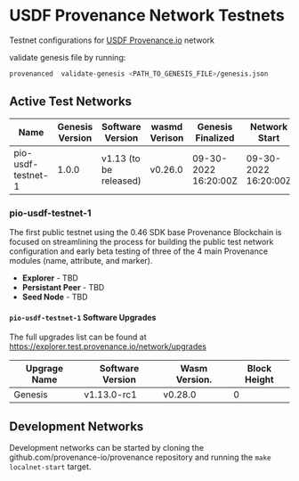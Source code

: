 # USDF Provenance Network Testnets
Testnet configurations for [USDF Provenance.io](https://usdf.provenance.io) network

validate genesis file by running:
```bash
provenanced  validate-genesis <PATH_TO_GENESIS_FILE>/genesis.json
```

## Active Test Networks

| Name           | Genesis Version | Software Version       | wasmd Verison | Genesis Finalized    | Network Start        |
|----------------|-----------------|------------------------|---------------|----------------------|----------------------|
| pio-usdf-testnet-1 | 1.0.0           | v1.13 (to be released) | v0.26.0       | 09-30-2022 16:20:00Z | 09-30-2022 16:20:00Z |

### pio-usdf-testnet-1

The first public testnet using the 0.46 SDK base Provenance Blockchain is focused on streamlining the process for building the public test network configuration and early beta testing of three of the 4 main Provenance modules (name, attribute, and marker).

- **Explorer** - TBD
- **Persistant Peer** - TBD
- **Seed Node** - TBD

#### `pio-usdf-testnet-1` Software Upgrades

The full upgrades list can be found at https://explorer.test.provenance.io/network/upgrades

| Upgrage Name  | Software Version | Wasm Version. | Block Height         |
|---------------|------------------|---------------|----------------------|
| Genesis       | v1.13.0-rc1      | v0.28.0       | 0                    |

## Development Networks

Development networks can be started by cloning the github.com/provenance-io/provenance repository and running the `make localnet-start` target.
